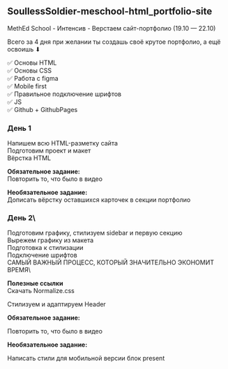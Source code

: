 ## SoullessSoldier-meschool-html_portfolio-site
MethEd School - Интенсив - Верстаем сайт-портфолио (19.10 — 22.10)

Всего за 4 дня при желании ты создашь своё крутое портфолио, а ещё  освоишь ⬇

✅ Основы HTML\
✅ Основы CSS\
✅ Работа с figma\
✅ Mobile first\
✅ Правильное подключение шрифтов\
✅ JS\
✅ Github + GithubPages

### День 1
 Напишем всю HTML-разметку сайта\
 Подготовим проект и макет\
 Вёрстка HTML

**Обязательное задание:**\
 Повторить то, что было в видео

 **Необязательное задание:**\
 Дописать вёрстку оставшихся карточек в секции портфолио

### День 2\
Подготовим графику, стилизуем sidebar и первую секцию\
Вырежем графику из макета\
Подготовка к стилизации\
Подключение шрифтов\
САМЫЙ ВАЖНЫЙ ПРОЦЕСС, КОТОРЫЙ ЗНАЧИТЕЛЬНО ЭКОНОМИТ ВРЕМЯ\

**Полезные ссылки**\
Скачать Normalize.css

Стилизуем  и адаптируем Header

**Обязательное задание:**

Повторить то, что было в видео


**Необязательное задание:**

Написать стили для мобильной версии блок present